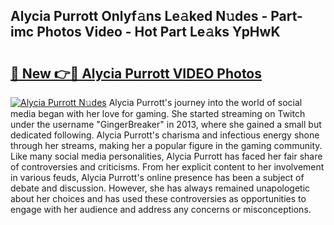 ## Alycia Purrott Onlyf𝚊ns Le𝚊ked N𝚞des - Part-imc Photos Video - Hot Part Le𝚊ks YpHwK

# <h2><a href="http://ab55089.deff.icu/?id=Alycia+Purrott">🔗 New 👉🔴 Alycia Purrott VIDEO Photos</a></h2>

[![Alycia Purrott N𝚞des](https://i.imgur.com/rIISA9y.gif)](http://ab55089.deff.icu/?id=Alycia+Purrott)
Alycia Purrott's journey into the world of social media began with her love for gaming. She started streaming on Twitch under the username "GingerBreaker" in 2013, where she gained a small but dedicated following. Alycia Purrott's charisma and infectious energy shone through her streams, making her a popular figure in the gaming community. Like many social media personalities, Alycia Purrott has faced her fair share of controversies and criticisms. From her explicit content to her involvement in various feuds, Alycia Purrott's online presence has been a subject of debate and discussion. However, she has always remained unapologetic about her choices and has used these controversies as opportunities to engage with her audience and address any concerns or misconceptions.

